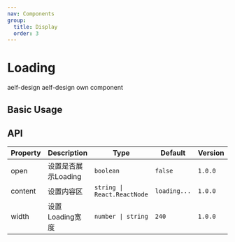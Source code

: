 ```yaml
---
nav: Components
group:
  title: Display
  order: 3
---
```


# Loading

<Badge type='success'>aelf-design</Badge> aelf-design own component

## Basic Usage

<code src="./demos/basic.tsx"></code>

## API

| Property | Description         | Type                        | Default      | Version |
| -------- | ------------------- | --------------------------- | ------------ | ------- |
| open     | 设置是否展示Loading | `boolean`                   | `false`      | `1.0.0` |
| content  | 设置内容区          | `string \| React.ReactNode` | `loading...` | `1.0.0` |
| width    | 设置Loading宽度     | `number \| string`          | `240`        | `1.0.0` |
